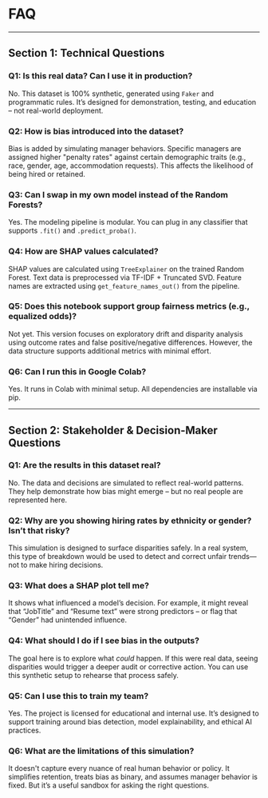 # FAQ
---

## Section 1: Technical Questions

### Q1: Is this real data? Can I use it in production?
No. This dataset is 100% synthetic, generated using `Faker` and programmatic rules. It’s designed for demonstration, testing, and education – not real-world deployment.

### Q2: How is bias introduced into the dataset?
Bias is added by simulating manager behaviors. Specific managers are assigned higher "penalty rates" against certain demographic traits (e.g., race, gender, age, accommodation requests). This affects the likelihood of being hired or retained.

### Q3: Can I swap in my own model instead of the Random Forests?
Yes. The modeling pipeline is modular. You can plug in any classifier that supports `.fit()` and `.predict_proba()`.

### Q4: How are SHAP values calculated?
SHAP values are calculated using `TreeExplainer` on the trained Random Forest. Text data is preprocessed via TF-IDF + Truncated SVD. Feature names are extracted using `get_feature_names_out()` from the pipeline.

### Q5: Does this notebook support group fairness metrics (e.g., equalized odds)?
Not yet. This version focuses on exploratory drift and disparity analysis using outcome rates and false positive/negative differences. However, the data structure supports additional metrics with minimal effort.

### Q6: Can I run this in Google Colab?
Yes. It runs in Colab with minimal setup. All dependencies are installable via pip.

---

## Section 2: Stakeholder & Decision-Maker Questions

### Q1: Are the results in this dataset real?
No. The data and decisions are simulated to reflect real-world patterns. They help demonstrate how bias might emerge – but no real people are represented here.

### Q2: Why are you showing hiring rates by ethnicity or gender? Isn’t that risky?
This simulation is designed to surface disparities safely. In a real system, this type of breakdown would be used to detect and correct unfair trends—not to make hiring decisions.

### Q3: What does a SHAP plot tell me?
It shows what influenced a model’s decision. For example, it might reveal that “JobTitle” and “Resume text” were strong predictors – or flag that “Gender” had unintended influence.

### Q4: What should I do if I see bias in the outputs?
The goal here is to explore what *could* happen. If this were real data, seeing disparities would trigger a deeper audit or corrective action. You can use this synthetic setup to rehearse that process safely.

### Q5: Can I use this to train my team?
Yes. The project is licensed for educational and internal use. It’s designed to support training around bias detection, model explainability, and ethical AI practices.

### Q6: What are the limitations of this simulation?
It doesn't capture every nuance of real human behavior or policy. It simplifies retention, treats bias as binary, and assumes manager behavior is fixed. But it’s a useful sandbox for asking the right questions.
